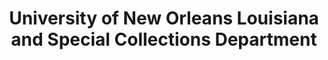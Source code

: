 ---
layout: repo
title: "University of New Orleans Louisiana and Special Collections Department"
id: 25518
permalink: repos/25518/
---